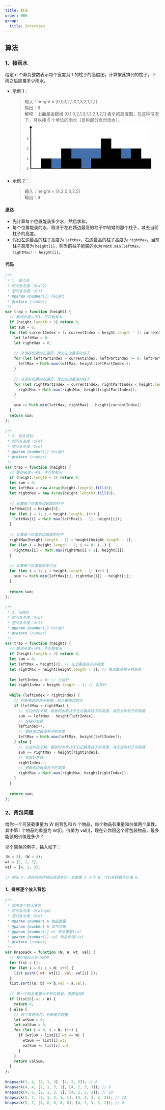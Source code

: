 ```yaml
---
title: 算法
order: 900
group:
  title: Interview
---
```


## 算法

### 1、接雨水

给定 n 个非负整数表示每个宽度为 1 的柱子的高度图，计算按此排列的柱子，下雨之后能接多少雨水。

- 示例 1：
  > 输入：height = [0,1,0,2,1,0,1,3,2,1,2,1]  
  > 输出：6  
  > 解释：上面是由数组 [0,1,0,2,1,0,1,3,2,1,2,1] 表示的高度图，在这种情况下，可以接 6 个单位的雨水（蓝色部分表示雨水）。  
  > ![](https://raw.githubusercontent.com/dream-approaching/pictureMaps/master/img/20230207100102.png)
- 示例 2：
  > 输入：height = [4,2,0,3,2,5]  
  > 输出：9

#### 思路

- 先计算每个位置能装多少水，然后求和。
- 每个位置能装的水，取决于左右两边最高的柱子中较矮的那个柱子，减去当前柱子的高度。
- 假设左边最高的柱子高度为 `leftMax`，右边最高的柱子高度为 `rightMax`，当前柱子高度为 `height[i]`，则当前柱子能装的水为 `Math.min(leftMax, rightMax) - height[i]`。

#### 代码

```js
/**
 * 1. 暴力法
 * 时间复杂度：O(n^2)
 * 空间复杂度：O(1)
 * @param {number[]} height
 * @return {number}
 */
var trap = function (height) {
  // 数组长度小于3，不可能有水
  if (height.length < 3) return 0;
  let sum = 0;
  for (let currentIndex = 1; currentIndex < height.length - 1; currentIndex++) {
    let leftMax = 0;
    let rightMax = 0;

    // 从当前位置向左遍历，找出左边最高的柱子
    for (let leftPartIndex = currentIndex; leftPartIndex >= 0; leftPartIndex--) {
      leftMax = Math.max(leftMax, height[leftPartIndex]);
    }

    // 从当前位置向右遍历，找出右边最高的柱子
    for (let rightPartIndex = currentIndex; rightPartIndex < height.length; rightPartIndex++) {
      rightMax = Math.max(rightMax, height[rightPartIndex]);
    }

    sum += Math.min(leftMax, rightMax) - height[currentIndex];
  }
  return sum;
};

/**
 * 2. 动态规划
 * 时间复杂度：O(n)
 * 空间复杂度：O(n)
 * @param {number[]} height
 * @return {number}
 */
var trap = function (height) {
  // 数组长度小于3，不可能有水
  if (height.length < 3) return 0;
  let sum = 0;
  let leftMax = new Array(height.length).fill(0);
  let rightMax = new Array(height.length).fill(0);

  // 计算每个位置左边最高的柱子
  leftMax[0] = height[0];
  for (let i = 1; i < height.length; i++) {
    leftMax[i] = Math.max(leftMax[i - 1], height[i]);
  }

  // 计算每个位置右边最高的柱子
  rightMax[height.length - 1] = height[height.length - 1];
  for (let i = height.length - 2; i >= 0; i--) {
    rightMax[i] = Math.max(rightMax[i + 1], height[i]);
  }

  // 计算每个位置能装多少水
  for (let i = 1; i < height.length - 1; i++) {
    sum += Math.min(leftMax[i], rightMax[i]) - height[i];
  }

  return sum;
};

/**
 * 3. 双指针
 * 时间复杂度：O(n)
 * 空间复杂度：O(1)
 * @param {number[]} height
 * @return {number}
 */
var trap = function (height) {
  // 数组长度小于3，不可能有水
  if (height.length < 3) return 0;
  let sum = 0;
  let leftMax = height[0]; // 左边最高柱子的高度
  let rightMax = height[height.length - 1]; // 右边最高柱子的高度

  let leftIndex = 0; // 左指针
  let rightIndex = height.length - 1; // 右指针

  while (leftIndex < rightIndex) {
    // 判断哪边的柱子较矮，就计算哪边的水
    if (leftMax < rightMax) {
      // 左边的柱子矮，能装的水取决于左边最高柱子的高度，减去当前柱子的高度
      sum += leftMax - height[leftIndex];
      // 左指针右移
      leftIndex++;
      // 更新左边最高柱子的高度
      leftMax = Math.max(leftMax, height[leftIndex]);
    } else {
      // 右边的柱子矮，能装的水取决于右边最高柱子的高度，减去当前柱子的高度
      sum += rightMax - height[rightIndex];
      // 右指针左移
      rightIndex--;
      // 更新右边最高柱子的高度
      rightMax = Math.max(rightMax, height[rightIndex]);
    }
  }

  return sum;
};
```

### 2、背包问题

给你一个可装载重量为 W 的背包和 N 个物品，每个物品有重量和价值两个属性。其中第 i 个物品的重量为 wt[i]，价值为 val[i]，现在让你用这个背包装物品，最多能装的价值是多少？

举个简单的例子，输入如下：

```js
(N = 3), (W = 4);
wt = [2, 1, 3];
val = [4, 2, 3];

// 输出 6，选择前两件物品装进背包，总重量 3 小于 W，可以获得最大价值 6。
```

#### 1、排序逐个放入背包

```js
/**
 * 排序逐个放入背包
 * 时间复杂度：O(nlogn)
 * 空间复杂度：O(n)
 * @param {number} N 物品数量
 * @param {number} W 背包容量
 * @param {number[]} wt 物品重量list
 * @param {number[]} val 物品价值list
 * @return {number}
 */
var knapsack = function (N, W, wt, val) {
  // 按价值从大到小排序
  let list = [];
  for (let i = 0; i < N; i++) {
    list.push({ wt: wt[i], val: val[i] });
  }
  list.sort((a, b) => b.val - a.val);

  // 第一个物品重量大于背包容量，直接返回0
  if (list[0].wt > W) {
    return 0;
  } else {
    // 逐个放进背包，判断是否超重
    let wtSum = 0;
    let valSum = 0;
    for (let i = 0; i < N; i++) {
      if (wtSum + list[i].wt <= W) {
        wtSum += list[i].wt;
        valSum += list[i].val;
      }
    }
    return valSum;
  }
};

knapsack(3, 4, [2, 1, 3], [4, 2, 3]); // 6
knapsack(4, 4, [2, 1, 3, 1], [4, 2, 3, 3]); // 9
knapsack(4, 6, [2, 1, 3, 1], [4, 2, 3, 3]); // 10
knapsack(5, 7, [2, 1, 3, 1, 1], [4, 2, 3, 3, 2]); // 12
knapsack(5, 7, [8, 8, 8, 8, 8], [4, 2, 3, 3, 2]); // 0
```
